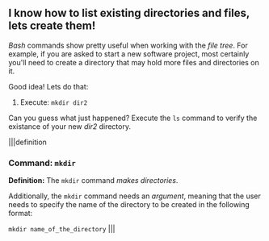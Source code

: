 ## I know how to list existing directories and files, lets create them!

_Bash_ commands show pretty useful when working with the _file tree_. For example, if you are asked to start a new software project, most certainly you'll need to create a directory that may hold more files and directories on it.

Good idea! Lets do that:

1. Execute: `mkdir dir2`

Can you guess what just happened? Execute the `ls` command to verify the existance of your new _dir2_ directory.

|||definition
### Command: `mkdir`
__Definition:__
The `mkdir` command _makes directories_. 

Additionally, the `mkdir` command needs an _argument_, meaning that the user needs to specify the name of the directory to be created in the following format:

`mkdir name_of_the_directory`
|||